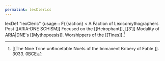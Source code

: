 ```yaml
---
permalink: lexClerics
---
```

lexDef "lexCleric" {usage::: F{r}action} < A Faction of Lexicomythographers Post [[ARIA-DNE SCHISM]] Focused on the [[Heirophant]], [[3']] Modality of ARIA|DNE's [[Mythopoesis]]. Worshippers of the [[Tines]].[^lexClericF{r}action]

[^lexClericF{r}action]: [[The Nine Trine unKnoetable Noets of the Immanent Bribery of Fable.]]. 3033. 0BCE
